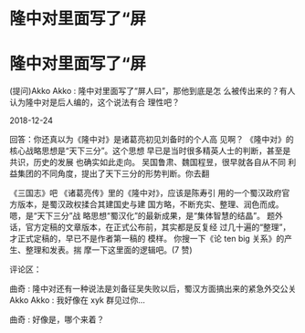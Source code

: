 # 隆中对里面写了“屏

# 隆中对里面写了“屏

(提问)Akko Akko : 隆中对里面写了“屏人曰”，那他到底是怎 么被传出来的？有人认为隆中对是后人编的，这个说法有合 理性吧？

2018-12-24

回答：你还真以为《隆中对》是诸葛亮初见刘备时的个人高 见啊？ 《隆中对》的核心战略思想是“天下三分”。这个思想 早已是当时很多精英人士的判断，甚至是共识，历史的发展 也确实如此走向。 吴国鲁肃、魏国程昱，很早就各自从不同 利益集团的不同角度，提出了天下三分的形势判断。你去翻

《三国志》吧 《诸葛亮传》里的《隆中对》，应该是陈寿引 用的一个蜀汉政府官方版本，是蜀汉政权揉合其建国史与建 国方略，不断充实、整理、润色而成。 嗯，是“天下三分”战 略思想“蜀汉化”的最新成果，是“集体智慧的结晶”。 题外 话，官方定稿的文章版本，在正式公布前，其实都是反复经 过几十遍的“整理”，才正式定稿的，早已不是作者第一稿的 模样。 你搜一下《论 ten big 关系》的产生、整理和发表。揣 摩一下这里面的逻辑吧。(7 赞)

评论区：

曲奇 : 隆中对还有一种说法是刘备征吴失败以后，蜀汉方面搞出来的紧急外交公关 Akko Akko : 我好像在 xyk 群见过你...

曲奇 : 好像是，哪个来着？